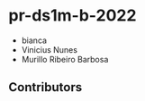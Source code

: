 # pr-ds1m-b-2022

* bianca
* Vinicius Nunes
* Murillo Ribeiro Barbosa


## Contributors

<!-- ALL-CONTRIBUTORS-LIST:START - Do not remove or modify this section -->
<!-- prettier-ignore-start -->
<!-- markdownlint-disable -->

<!-- markdownlint-restore -->
<!-- prettier-ignore-end -->

<!-- ALL-CONTRIBUTORS-LIST:END -->

